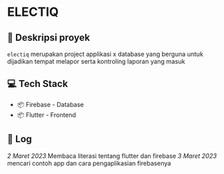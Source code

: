 <h1> ELECTIQ </h1>
</div>

## 📄 Deskripsi proyek

`electiq` merupakan project applikasi x database yang berguna untuk dijadikan tempat melapor serta kontroling laporan yang masuk

## 💻 Tech Stack

- 📦 Firebase - Database
- 📦 Flutter - Frontend

## 📝 Log

_2 Maret 2023_
Membaca literasi tentang flutter dan firebase
_3 Maret 2023_
mencari contoh app dan cara pengaplikasian firebasenya
